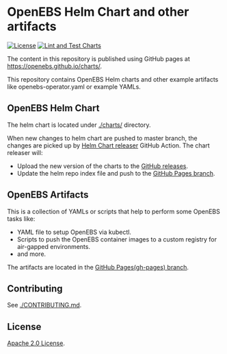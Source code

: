 # OpenEBS Helm Chart and other artifacts

[![License](https://img.shields.io/badge/License-Apache%202.0-blue.svg)](https://opensource.org/licenses/Apache-2.0)
[![Lint and Test Charts](https://github.com/openebs/charts/workflows/Lint%20and%20Test%20Charts/badge.svg?branch=master)](https://github.com/openebs/charts/actions)

The content in this repository is published using GitHub pages at https://openebs.github.io/charts/. 

This repository contains OpenEBS Helm charts and other example artifacts like openebs-operator.yaml or example YAMLs. 

## OpenEBS Helm Chart

The helm chart is located under [./charts/](./charts/) directory. 

When new changes to helm chart are pushed to master branch, the changes are picked up by [Helm Chart releaser](https://github.com/helm/chart-releaser-action) GitHub Action. The chart releaser will: 
- Upload the new version of the charts to the [GitHub releases](https://github.com/openebs/charts/releases).
- Update the helm repo index file and push to the [GitHub Pages branch](https://github.com/openebs/charts/tree/gh-pages).


## OpenEBS Artifacts

This is a collection of YAMLs or scripts that help to perform some OpenEBS tasks like:
- YAML file to setup OpenEBS via kubectl.
- Scripts to push the OpenEBS container images to a custom registry for air-gapped environments. 
- and more. 

The artifacts are located in the [GitHub Pages(gh-pages) branch](https://github.com/openebs/charts/tree/gh-pages).

## Contributing

See [./CONTRIBUTING.md](./CONTRIBUTING.md).

## License

[Apache 2.0 License](./LICENSE).
